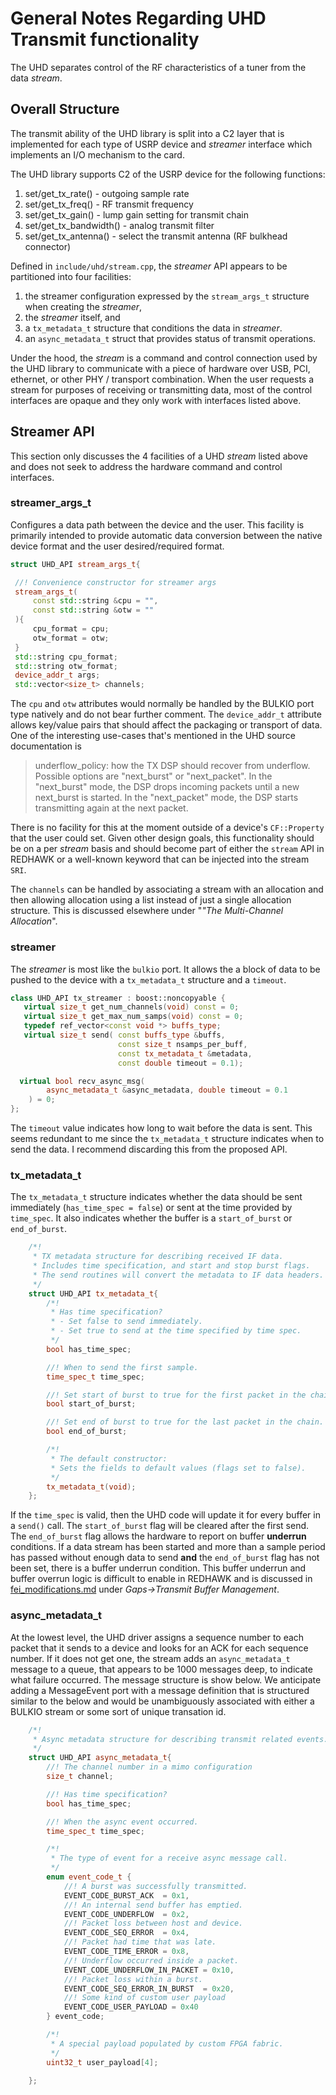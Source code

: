 # General Notes Regarding UHD Transmit functionality
The UHD separates control of the RF characteristics of a tuner from the data
*stream*.

## Overall Structure
The transmit ability of the UHD library is split into a C2 layer that is
implemented for each type of USRP device and _streamer_ interface which
implements an I/O mechanism to the card.

The UHD library supports C2 of the USRP device for the following functions:

1.  set/get_tx_rate() - outgoing sample rate
2.  set/get_tx_freq() - RF transmit frequency
3.  set/get_tx_gain() - lump gain setting for transmit chain
4.  set/get_tx_bandwidth() - analog transmit filter
5.  set/get_tx_antenna() - select the transmit antenna (RF bulkhead connector)

Defined in `include/uhd/stream.cpp`,  the _streamer_ API appears to be
partitioned into four facilities:

1.  the streamer configuration expressed by the `stream_args_t` structure when
creating the _streamer_,
2.  the _streamer_ itself, and
3.  a `tx_metadata_t` structure that conditions the data in _streamer_.
4.  an `async_metadata_t` struct that provides status of transmit operations.

Under the hood, the _stream_ is a command and control connection used by the UHD
library to communicate with a piece of hardware over USB, PCI, ethernet, or other
PHY / transport combination.  When the user requests a stream for purposes of
receiving or transmitting data, most of the control interfaces are opaque and
they only work with interfaces listed above.

## Streamer API
This section only discusses the 4 facilities of a UHD _stream_ listed above and
does not seek to address the hardware command and control interfaces.

### streamer_args_t
Configures a data path between the device and the user.  This facility is
primarily intended to provide automatic data conversion between the native
device format and the user desired/required format.

``` C++
struct UHD_API stream_args_t{

 //! Convenience constructor for streamer args
 stream_args_t(
     const std::string &cpu = "",
     const std::string &otw = ""
 ){
     cpu_format = cpu;
     otw_format = otw;
 }
 std::string cpu_format;
 std::string otw_format;
 device_addr_t args;
 std::vector<size_t> channels;
```

The `cpu` and `otw` attributes would normally be handled by the BULKIO port type
natively and do not bear further comment.  The `device_addr_t` attribute allows
key/value pairs that should affect the packaging or transport of data.  One of
the interesting use-cases that's mentioned in the UHD source documentation is

>underflow_policy:
>how the TX DSP should recover from underflow.
>Possible options are "next_burst" or "next_packet".
>In the "next_burst" mode, the DSP drops incoming packets until a new next_burst
>is started.  In the "next_packet" mode, the DSP starts transmitting again at
>the next packet.

There is no facility for this at the moment outside of a device's `CF::Property`
that the user could set.  Given other design goals, this functionality should be
on a per _stream_ basis and should become part of either the `stream` API in
REDHAWK or a well-known keyword that can be injected into the stream `SRI`.

The `channels` can be handled by associating a stream with an allocation and
then allowing allocation using a list instead of just a single allocation
structure.  This is discussed elsewhere under "_"The Multi-Channel Allocation_".

### streamer
The _streamer_ is most like the `bulkio` port.  It allows the a
block of data to be pushed to the device with a `tx_metadata_t` structure
and a `timeout`.

``` C++
class UHD_API tx_streamer : boost::noncopyable {
   virtual size_t get_num_channels(void) const = 0;
   virtual size_t get_max_num_samps(void) const = 0;
   typedef ref_vector<const void *> buffs_type;
   virtual size_t send( const buffs_type &buffs,
                        const size_t nsamps_per_buff,
                        const tx_metadata_t &metadata,
                        const double timeout = 0.1);

  virtual bool recv_async_msg(
        async_metadata_t &async_metadata, double timeout = 0.1
    ) = 0;
};
```

The `timeout` value indicates how long to wait before the data is sent.  This
seems redundant to me since the `tx_metadata_t` structure indicates when to send
the data.  I recommend discarding this from the proposed API.

### tx_metadata_t
The `tx_metadata_t` structure indicates whether the data should be sent
immediately (`has_time_spec = false`) or sent at the time provided by
`time_spec`.  It also indicates whether the buffer is a `start_of_burst` or
`end_of_burst`.

``` C++
    /*!
     * TX metadata structure for describing received IF data.
     * Includes time specification, and start and stop burst flags.
     * The send routines will convert the metadata to IF data headers.
     */
    struct UHD_API tx_metadata_t{
        /*!
         * Has time specification?
         * - Set false to send immediately.
         * - Set true to send at the time specified by time spec.
         */
        bool has_time_spec;

        //! When to send the first sample.
        time_spec_t time_spec;

        //! Set start of burst to true for the first packet in the chain.
        bool start_of_burst;

        //! Set end of burst to true for the last packet in the chain.
        bool end_of_burst;

        /*!
         * The default constructor:
         * Sets the fields to default values (flags set to false).
         */
        tx_metadata_t(void);
    };
```

If the `time_spec` is valid, then the UHD code will update it for every buffer
in a `send()` call.  The `start_of_burst` flag will be cleared after the first
send.  The `end_of_burst` flag allows the hardware to report on buffer
**underrun** conditions.  If a data stream has been started and more than a
sample period has passed without enough data to send **and** the `end_of_burst`
flag has not been set, there is a buffer underrun condition.  This buffer
underrun and buffer overrun logic is difficult to enable in REDHAWK and is
discussed in [fei_modifications.md](./fei_modifications) under _Gaps->Transmit
Buffer Management_.


### async_metadata_t
At the lowest level, the UHD driver assigns a sequence number to each packet
that it sends to a device and looks for an ACK for each sequence number.  If it
does not get one, the stream adds an `async_metadata_t` message to a queue, that
appears to be 1000 messages deep, to indicate what failure occurred.  The
message structure is show below.  We anticipate adding a MessageEvent port with
a message definition that is structured similar to the below and would be
unambiguously associated with either a BULKIO stream or some sort of unique
transation id.

``` C++
    /*!
     * Async metadata structure for describing transmit related events.
     */
    struct UHD_API async_metadata_t{
        //! The channel number in a mimo configuration
        size_t channel;

        //! Has time specification?
        bool has_time_spec;

        //! When the async event occurred.
        time_spec_t time_spec;

        /*!
         * The type of event for a receive async message call.
         */
        enum event_code_t {
            //! A burst was successfully transmitted.
            EVENT_CODE_BURST_ACK  = 0x1,
            //! An internal send buffer has emptied.
            EVENT_CODE_UNDERFLOW  = 0x2,
            //! Packet loss between host and device.
            EVENT_CODE_SEQ_ERROR  = 0x4,
            //! Packet had time that was late.
            EVENT_CODE_TIME_ERROR = 0x8,
            //! Underflow occurred inside a packet.
            EVENT_CODE_UNDERFLOW_IN_PACKET = 0x10,
            //! Packet loss within a burst.
            EVENT_CODE_SEQ_ERROR_IN_BURST  = 0x20,
            //! Some kind of custom user payload
            EVENT_CODE_USER_PAYLOAD = 0x40
        } event_code;

        /*!
         * A special payload populated by custom FPGA fabric.
         */
        uint32_t user_payload[4];

    };
```

